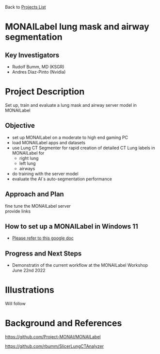 Back to [Projects List](../../README.md#ProjectsList)

# MONAILabel lung mask and airway segmentation

## Key Investigators

*   Rudolf Bumm, MD (KSGR)
*   Andres Diaz-Pinto (Nvidia)

# Project Description

Set up, train and evaluate a lung mask and airway server model in MONAILabel

## Objective

*   set up MONAILabel on a moderate to high end gaming PC
*   load MONAILabel apps and datasets
*   use Lung CT Segmenter for rapid creation of detailed CT Lung labels in MONAILabel for
    *   right lung
    *   left lung
    *   airways
*   do training with the server model 
*   evaluate the AI´s auto-segmentation performance

## Approach and Plan

fine tune the MONAILabel server  
provide links

## How to set up a MONAILabel in Windows 11

*   [Please refer to this google doc](https://docs.google.com/document/d/1azFpJutBVJEW9W_riYZlXzrXac58ToCEzNTAwkzNf2c/edit) 

## Progress and Next Steps

*   Demonstratin of the current workflow at the MONAILabel Workshop June 22nd 2022

# Illustrations

Will follow

# Background and References

https://github.com/Project-MONAI/MONAILabel

https://github.com/rbumm/SlicerLungCTAnalyzer
